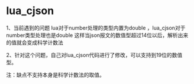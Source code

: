 # lua_cjson

1、当前遇到的问题
lua对于number处理的类型内置为double  ，lua_cjson对于number类型处理也是double
这样当json报文的数值型超过14位以后，解析出来的值就会变成科学计数法

2、针对这个问题，自己对lua_cjson代码进行了修改，可以支持到19位的数值型。

注：缺点不支持本身是科学计数法的取值。
